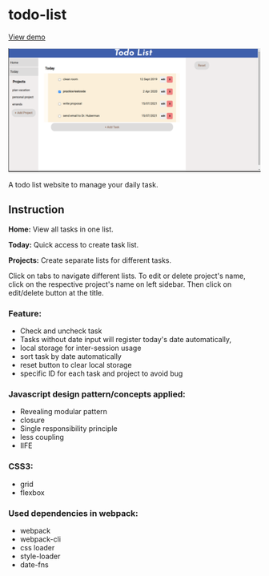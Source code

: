 # todo-list
[View demo](https://yuejiahz.github.io/todo-list/)

![Screenshot](/img/demo-pic.png)

A todo list website to manage your daily task.

## Instruction

**Home:** View all tasks in one list.

**Today:** Quick access to create task list.

**Projects:** Create separate lists for different tasks.

Click on tabs to navigate different lists.
To edit or delete project's name, click on the respective project's name on left sidebar.
Then click on edit/delete button at the title.

### Feature: 
- Check and uncheck task 
- Tasks without date input will register today's date automatically,
- local storage for inter-session usage
- sort task by date automatically
- reset button to clear local storage
- specific ID for each task and project to avoid bug  

### Javascript design pattern/concepts applied:
- Revealing modular pattern
- closure
- Single responsibility principle
- less coupling
- IIFE 

### CSS3:
- grid
- flexbox

### Used dependencies in webpack: 
- webpack
- webpack-cli
- css loader
- style-loader
- date-fns
